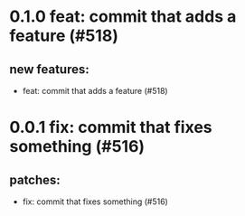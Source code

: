 # 0.1.0 feat: commit that adds a feature (#518)

## new features:
* feat: commit that adds a feature (#518)

# 0.0.1 fix: commit that fixes something (#516)

## patches:
* fix: commit that fixes something (#516)


